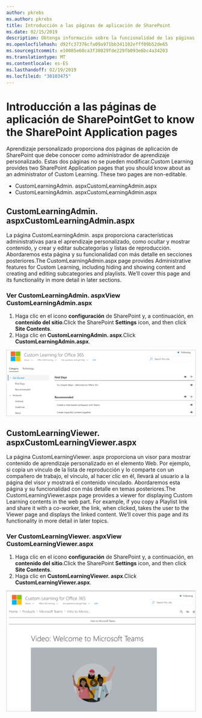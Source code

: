```yaml
---
author: pkrebs
ms.author: pkrebs
title: Introducción a las páginas de aplicación de SharePoint
ms.date: 02/15/2019
description: Obtenga información sobre la funcionalidad de las páginas de aplicación de SharePoint en aprendizaje personalizado
ms.openlocfilehash: d92fc37376cfa09a971bb341102efff09b52de65
ms.sourcegitcommit: e10085e60ca3f38029fde229fb093e6bc4a34203
ms.translationtype: MT
ms.contentlocale: es-ES
ms.lasthandoff: 02/19/2019
ms.locfileid: "30103475"
---
```

# <a name="get-to-know-the-sharepoint-application-pages"></a><span data-ttu-id="5fb48-103">Introducción a las páginas de aplicación de SharePoint</span><span class="sxs-lookup"><span data-stu-id="5fb48-103">Get to know the SharePoint Application pages</span></span>

<span data-ttu-id="5fb48-p101">Aprendizaje personalizado proporciona dos páginas de aplicación de SharePoint que debe conocer como administrador de aprendizaje personalizado. Estas dos páginas no se pueden modificar.</span><span class="sxs-lookup"><span data-stu-id="5fb48-p101">Custom Learning provides two SharePoint Application pages that you should know about as an administrator of Custom Learning. These two pages are non-editable.</span></span> 

- <span data-ttu-id="5fb48-106">CustomLearningAdmin. aspx</span><span class="sxs-lookup"><span data-stu-id="5fb48-106">CustomLearningAdmin.aspx</span></span>
- <span data-ttu-id="5fb48-107">CustomLearningAdmin. aspx</span><span class="sxs-lookup"><span data-stu-id="5fb48-107">CustomLearningAdmin.aspx</span></span>

## <a name="customlearningadminaspx"></a><span data-ttu-id="5fb48-108">CustomLearningAdmin. aspx</span><span class="sxs-lookup"><span data-stu-id="5fb48-108">CustomLearningAdmin.aspx</span></span>

<span data-ttu-id="5fb48-p102">La página CustomLearningAdmin. aspx proporciona características administrativas para el aprendizaje personalizado, como ocultar y mostrar contenido, y crear y editar subcategorías y listas de reproducción. Abordaremos esta página y su funcionalidad con más detalle en secciones posteriores.</span><span class="sxs-lookup"><span data-stu-id="5fb48-p102">The CustomLearningAdmin.aspx page provides Administrative features for Custom Learning, including hiding and showing content and creating and editing subcategories and playlists. We’ll cover this page and its functionality in more detail in later sections.</span></span>

### <a name="view-customlearningadminaspx"></a><span data-ttu-id="5fb48-111">Ver CustomLearningAdmin. aspx</span><span class="sxs-lookup"><span data-stu-id="5fb48-111">View CustomLearningAdmin.aspx</span></span>

1. <span data-ttu-id="5fb48-112">Haga clic en el icono **configuración** de SharePoint y, a continuación, en **contenido del sitio**.</span><span class="sxs-lookup"><span data-stu-id="5fb48-112">Click the SharePoint **Settings** icon, and then click **Site Contents**.</span></span> 
2. <span data-ttu-id="5fb48-113">Haga clic en **CustomLearningAdmin. aspx**.</span><span class="sxs-lookup"><span data-stu-id="5fb48-113">Click **CustomLearningAdmin.aspx**.</span></span> 

![CG-adminapppage. png](media/cg-adminapppage.png)

## <a name="customlearningvieweraspx"></a><span data-ttu-id="5fb48-115">CustomLearningViewer. aspx</span><span class="sxs-lookup"><span data-stu-id="5fb48-115">CustomLearningViewer.aspx</span></span>
<span data-ttu-id="5fb48-p103">La página CustomLearningViewer. aspx proporciona un visor para mostrar contenido de aprendizaje personalizado en el elemento Web. Por ejemplo, si copia un vínculo de la lista de reproducción y lo comparte con un compañero de trabajo, el vínculo, al hacer clic en él, llevará al usuario a la página del visor y mostrará el contenido vinculado. Abordaremos esta página y su funcionalidad con más detalle en temas posteriores.</span><span class="sxs-lookup"><span data-stu-id="5fb48-p103">The CustomLearningViewer.aspx page provides a viewer for displaying Custom Learning contents in the web part. For example, if you copy a Playlist link and share it with a co-worker, the link, when clicked, takes the user to the Viewer page and displays the linked content. We’ll cover this page and its functionality in more detail in later topics.</span></span>

### <a name="view-customlearningvieweraspx"></a><span data-ttu-id="5fb48-119">Ver CustomLearningViewer. aspx</span><span class="sxs-lookup"><span data-stu-id="5fb48-119">View CustomLearningViewer.aspx</span></span>

1. <span data-ttu-id="5fb48-120">Haga clic en el icono **configuración** de SharePoint y, a continuación, en **contenido del sitio**.</span><span class="sxs-lookup"><span data-stu-id="5fb48-120">Click the SharePoint **Settings** icon, and then click **Site Contents**.</span></span> 
2. <span data-ttu-id="5fb48-121">Haga clic en **CustomLearningViewer. aspx**.</span><span class="sxs-lookup"><span data-stu-id="5fb48-121">Click **CustomLearningViewer.aspx**.</span></span> 

![CG-viewerapppage. png](media/cg-viewerapppage.png)

